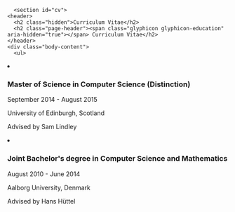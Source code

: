       <section id="cv">
	<header>
	  <h2 class="hidden">Curriculum Vitae</h2>
	  <h2 class="page-header"><span class="glyphicon glyphicon-education" aria-hidden="true"></span> Curriculum Vitae</h2>
	</header>
	<div class="body-content">
	  <ul>
<li><h3 id="master-of-science-in-computer-science-distinction">Master of Science in Computer Science (Distinction)</h3>
<p>
September 2014 - August 2015
</p>
<p>
University of Edinburgh, Scotland
</p>
<p>
Advised by Sam Lindley
</p></li>
<li><h3 id="joint-bachelors-degree-in-computer-science-and-mathematics">Joint Bachelor's degree in Computer Science and Mathematics</h3>
<p>
August 2010 - June 2014
</p>
<p>
Aalborg University, Denmark
</p>
<p>
Advised by Hans Hüttel
</p></li>
</ul>
<div id="refs" class="references">

</div>
	</div>
      </section>
